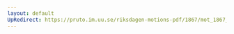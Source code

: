 ```yaml
---
layout: default
UpRedirect: https://pruto.im.uu.se/riksdagen-motions-pdf/1867/mot_1867__ak__254/mot_1867__ak__254-001.pdf
---
```

